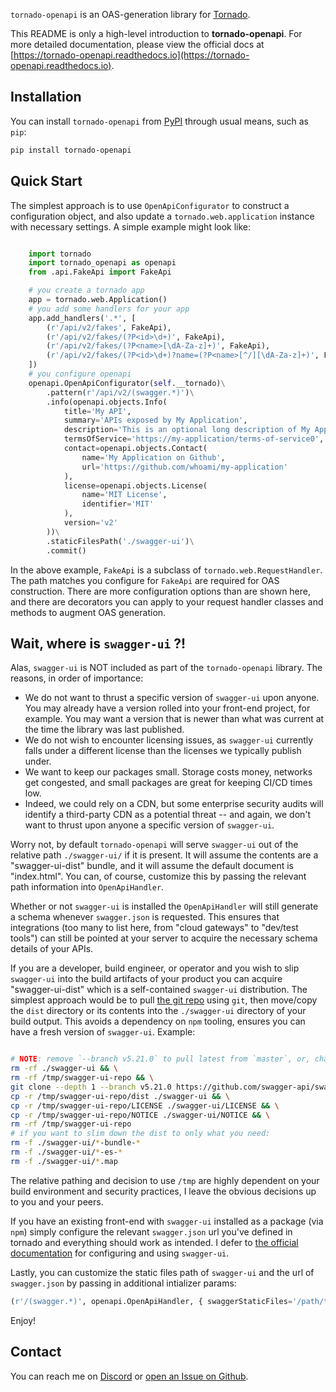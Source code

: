 `tornado-openapi` is an OAS-generation library for [Tornado](https://www.tornadoweb.org).

This README is only a high-level introduction to **tornado-openapi**. For more detailed documentation, please view the official docs at [https://tornado-openapi.readthedocs.io](https://tornado-openapi.readthedocs.io).

## Installation

You can install `tornado-openapi` from [PyPI](https://pypi.org/project/tornado-openapi) through usual means, such as `pip`:

```bash
pip install tornado-openapi
```

## Quick Start

The simplest approach is to use `OpenApiConfigurator` to construct a configuration object, and also update a `tornado.web.application` instance with necessary settings. A simple example might look like:

```python

    import tornado
    import tornado_openapi as openapi
    from .api.FakeApi import FakeApi

    # you create a tornado app
    app = tornado.web.Application()
    # you add some handlers for your app
    app.add_handlers('.*', [
        (r'/api/v2/fakes', FakeApi),
        (r'/api/v2/fakes/(?P<id>\d+)', FakeApi),
        (r'/api/v2/fakes/(?P<name>[\dA-Za-z]+)', FakeApi),
        (r'/api/v2/fakes/(?P<id>\d+)?name=(?P<name>[^/][\dA-Za-z]+)', FakeApi)
    ])
    # you configure openapi
    openapi.OpenApiConfigurator(self.__tornado)\
        .pattern(r'/api/v2/(swagger.*)')\
        .info(openapi.objects.Info(
            title='My API',
            summary='APIs exposed by My Application',
            description='This is an optional long description of My Application APIs.',
            termsOfService='https://my-application/terms-of-service0',
            contact=openapi.objects.Contact(
                name='My Application on Github',
                url='https://github.com/whoami/my-application'
            ),
            license=openapi.objects.License(
                name='MIT License',
                identifier='MIT'
            ),
            version='v2'
        ))\
        .staticFilesPath('./swagger-ui')\
        .commit()
```

In the above example, `FakeApi` is a subclass of `tornado.web.RequestHandler`. The path matches you configure for `FakeApi` are required for OAS construction. There are more configuration options than are shown here, and there are decorators you can apply to your request handler classes and methods to augment OAS generation.

## Wait, where is `swagger-ui` ?!

Alas, `swagger-ui` is NOT included as part of the `tornado-openapi` library. The reasons, in order of importance:

* We do not want to thrust a specific version of `swagger-ui` upon anyone. You may already have a version rolled into your front-end project, for example. You may want a version that is newer than what was current at the time the library was last published.
* We do not wish to encounter licensing issues, as `swagger-ui` currently falls under a different license than the licenses we typically publish under.
* We want to keep our packages small. Storage costs money, networks get congested, and small packages are great for keeping CI/CD times low.
* Indeed, we could rely on a CDN, but some enterprise security audits will identify a third-party CDN as a potential threat -- and again, we don't want to thrust upon anyone a specific version of `swagger-ui`.

Worry not, by default `tornado-openapi` will serve `swagger-ui` out of the relative path `./swagger-ui/` if it is present. It will assume the contents are a "swagger-ui-dist" bundle, and it will assume the default document is "index.html". You can, of course, customize this by passing the relevant path information into `OpenApiHandler`.

Whether or not `swagger-ui` is installed the `OpenApiHandler` will still generate a schema whenever `swagger.json` is requested. This ensures that integrations (too many to list here, from "cloud gateways" to "dev/test tools") can still be pointed at your server to acquire the necessary schema details of your APIs.

If you are a developer, build engineer, or operator and you wish to slip `swagger-ui` into the build artifacts of your product you can acquire "swagger-ui-dist" which is a self-contained `swagger-ui` distribution. The simplest approach would be to pull [the git repo](https://github.com/swagger-api/swagger-ui/) using `git`, then move/copy the `dist` directory or its contents into the `./swagger-ui` directory of your build output. This avoids a dependency on `npm` tooling, ensures you can have a fresh version of `swagger-ui`. Example:

```bash

# NOTE: remove `--branch v5.21.0` to pull latest from `master`, or, change the version to any valid tag to pull that version.
rm -rf ./swagger-ui && \
rm -rf /tmp/swagger-ui-repo && \
git clone --depth 1 --branch v5.21.0 https://github.com/swagger-api/swagger-ui.git /tmp/swagger-ui-repo && \
cp -r /tmp/swagger-ui-repo/dist ./swagger-ui && \
cp -r /tmp/swagger-ui-repo/LICENSE ./swagger-ui/LICENSE && \
cp -r /tmp/swagger-ui-repo/NOTICE ./swagger-ui/NOTICE && \
rm -rf /tmp/swagger-ui-repo
# if you want to slim down the dist to only what you need:
rm -f ./swagger-ui/*-bundle-*
rm -f ./swagger-ui/*-es-*
rm -f ./swagger-ui/*.map

```

The relative pathing and decision to use `/tmp` are highly dependent on your build environment and security practices, I leave the obvious decisions up to you and your peers.

If you have an existing front-end with `swagger-ui` installed as a package (via `npm`) simply configure the relevant `swagger.json` url you've defined in tornado and everything should work as intended. I defer to [the official documentation](https://swagger.io/tools/swagger-ui/) for configuring and using `swagger-ui`.

Lastly, you can customize the static files path of `swagger-ui` and the url of `swagger.json` by passing in additional intializer params:

```python
(r'/(swagger.*)', openapi.OpenApiHandler, { swaggerStaticFiles='/path/to/swagger-ui' })
```

Enjoy!


## Contact

You can reach me on [Discord](https://discordapp.com/users/307684202080501761) or [open an Issue on Github](https://github.com/wilson0x4d/tornado_openapi/issues/new/choose).

